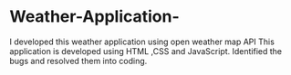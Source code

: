 # Weather-Application-
I developed this weather application using open weather map API
This application is developed using HTML ,CSS and JavaScript. 
Identified the bugs and resolved them into coding.
